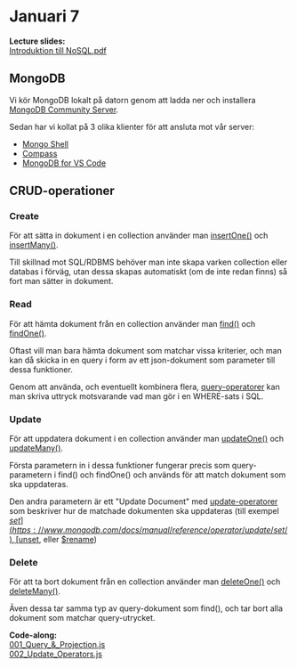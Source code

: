 # Januari 7

**Lecture slides:**  
[Introduktion till NoSQL.pdf](https://github.com/everyloop/NET24-Databases/blob/master/Resources/Introduktion%20till%20NoSQL.pdf)  

## MongoDB

Vi kör MongoDB lokalt på datorn genom att ladda ner och installera [MongoDB Community Server](https://www.mongodb.com/try/download/community).

Sedan har vi kollat på 3 olika klienter för att ansluta mot vår server:
- [Mongo Shell](https://www.mongodb.com/try/download/shell)
- [Compass](https://www.mongodb.com/try/download/shell)
- [MongoDB for VS Code](https://www.mongodb.com/products/tools/vs-code)

## CRUD-operationer

### Create

För att sätta in dokument i en collection använder man [insertOne()](https://www.mongodb.com/docs/manual/reference/method/db.collection.insertOne/) och [insertMany()](https://www.mongodb.com/docs/manual/reference/method/db.collection.insertMany/).

Till skillnad mot SQL/RDBMS behöver man inte skapa varken collection eller databas i förväg, utan dessa skapas automatiskt (om de inte redan finns) så fort man sätter in dokument.

### Read
För att hämta dokument från en collection använder man [find()](https://www.mongodb.com/docs/manual/reference/method/db.collection.find/) och [findOne()](https://www.mongodb.com/docs/manual/reference/method/db.collection.findOne/).

Oftast vill man bara hämta dokument som matchar vissa kriterier, och man kan då skicka in en query i form av ett json-dokument som parameter till dessa funktioner.

Genom att använda, och eventuellt kombinera flera, [query-operatorer](https://www.mongodb.com/docs/manual/reference/operator/query/) kan man skriva uttryck motsvarande vad man gör i en WHERE-sats i SQL.

### Update
För att uppdatera dokument i en collection använder man [updateOne()](https://www.mongodb.com/docs/manual/reference/method/db.collection.updateOne/) och [updateMany()](https://www.mongodb.com/docs/manual/reference/method/db.collection.updateMany/).

Första parametern in i dessa funktioner fungerar precis som query-parametern i find() och findOne() och används för att match dokument som ska uppdateras.

Den andra parametern är ett "Update Document" med [update-operatorer](https://www.mongodb.com/docs/manual/reference/operator/update/) som beskriver hur de matchade dokumenten ska uppdateras (till exempel [$set](https://www.mongodb.com/docs/manual/reference/operator/update/set/), [$unset](https://www.mongodb.com/docs/manual/reference/operator/update/unset/), eller [$rename](https://www.mongodb.com/docs/manual/reference/operator/update/rename/))

### Delete
För att ta bort dokument från en collection använder man [deleteOne()](https://www.mongodb.com/docs/manual/reference/method/db.collection.deleteOne/) och [deleteMany()](https://www.mongodb.com/docs/manual/reference/method/db.collection.deleteMany/).

Även dessa tar samma typ av query-dokument som find(), och tar bort alla dokument som matchar query-utrycket.


**Code-along:**  
[001_Query_&_Projection.js](https://github.com/everyloop/NET24-Databases/blob/master/MongoDB/001_Query_%26_Projection.js)  
[002_Update_Operators.js](https://github.com/everyloop/NET24-Databases/blob/master/MongoDB/002_Update_Operators.js)  
